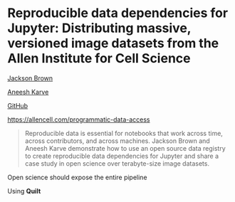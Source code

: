 # Reproducible data dependencies for Jupyter: Distributing massive, versioned image datasets from the Allen Institute for Cell Science

[Jackson Brown](https://www.alleninstitute.org/)

[Aneesh Karve](https://quiltdata.com/)

[GitHub](https://github.com/quiltdata/jupytercon)

https://allencell.com/programmatic-data-access

>Reproducible data is essential for notebooks that work across time, across contributors, and across machines. Jackson Brown and Aneesh Karve demonstrate how to use an open source data registry to create reproducible data dependencies for Jupyter and share a case study in open science over terabyte-size image datasets.

Open science should expose the entire pipeline

Using **Quilt**

